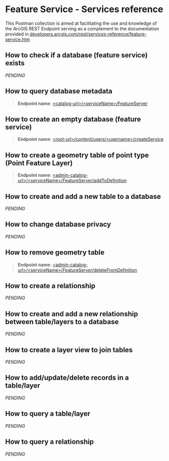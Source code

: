 # Feature Service - Services reference

This Postman collection is aimed at facilitating the use and knowledge of the ArcGIS REST Endpoint serving as a complement to the documentation provided in
[developers.arcgis.com/rest/services-reference/feature-service.htm](https://developers.arcgis.com/rest/services-reference/feature-service.htm)

## How to check if a database (feature service) exists

*PENDING*

## How to query database metadata

> **Endpoint name**: [\<catalog-url\>/\<serviceName\>/FeatureServer](https://developers.arcgis.com/rest/services-reference/feature-service.htm)

## How to create an empty database (feature service)

> **Endpoint name**: [\<root-url\>/content/users/\<username\>/createService](https://developers.arcgis.com/rest/users-groups-and-items/create-service.htm)

## How to create a geometry table of point type (Point Feature Layer)

> **Endpoint name**: [\<admin-catalog-url\>/\<serviceName\>/FeatureServer/addToDefinition](https://developers.arcgis.com/rest/services-reference/add-to-definition-feature-service-.htm)

## How to create and add a new table to a database

*PENDING*

## How to change database privacy

*PENDING*

## How to remove geometry table

> **Endpoint name**: [\<admin-catalog-url\>/\<serviceName\>/FeatureServer/deleteFromDefinition](https://developers.arcgis.com/rest/services-reference/delete-from-definition-feature-service-.htm)

## How to create a relationship

*PENDING*

## How to create and add a new relationship between table/layers to a database

*PENDING*

## How to create a layer view to join tables

*PENDING*

## How to add/update/delete records in a table/layer

*PENDING*

## How to query a table/layer

*PENDING*

## How to query a relationship

*PENDING*
